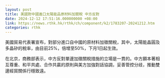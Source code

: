 ```yaml
---
layout: post
title: 美國對中國進口太陽能品原材料加關稅 中方反對
date: 2024-12-12 17:51:16.000000000 +08:00
link: https://news.rthk.hk/rthk/ch/component/k2/1783207-20241212.htm
categories: rthk
---
```


美國貿易代表署宣布，對部分進口自中國的原材料加徵關稅，其中，太陽能晶圓及多晶矽的稅率，由目前25%，倍增至50%，下月1日起生效。

在北京，商務部表示，中方反對單邊加徵關稅措施的立場是一貫的。中方願本著相互尊重、和平共處、合作共贏的原則與美方加強對話協調，妥善管控分歧，推動雙邊經貿關係行穩致遠。

